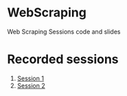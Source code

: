 # WebScraping
Web Scraping Sessions code and slides 

# Recorded sessions

1. [Session 1](https://youtu.be/9VaC-tudZRI)
2. [Session 2](https://youtu.be/XVD6sXuIhhE)

